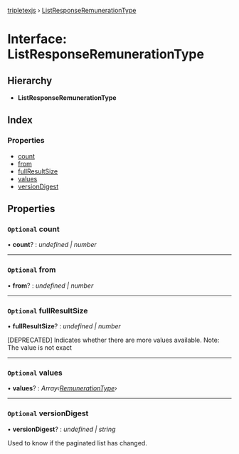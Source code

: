 [tripletexjs](../README.md) › [ListResponseRemunerationType](listresponseremunerationtype.md)

# Interface: ListResponseRemunerationType

## Hierarchy

* **ListResponseRemunerationType**

## Index

### Properties

* [count](listresponseremunerationtype.md#optional-count)
* [from](listresponseremunerationtype.md#optional-from)
* [fullResultSize](listresponseremunerationtype.md#optional-fullresultsize)
* [values](listresponseremunerationtype.md#optional-values)
* [versionDigest](listresponseremunerationtype.md#optional-versiondigest)

## Properties

### `Optional` count

• **count**? : *undefined | number*

___

### `Optional` from

• **from**? : *undefined | number*

___

### `Optional` fullResultSize

• **fullResultSize**? : *undefined | number*

[DEPRECATED] Indicates whether there are more values available. Note: The value is not exact

___

### `Optional` values

• **values**? : *Array‹[RemunerationType](../modules/remunerationtype.md)›*

___

### `Optional` versionDigest

• **versionDigest**? : *undefined | string*

Used to know if the paginated list has changed.
